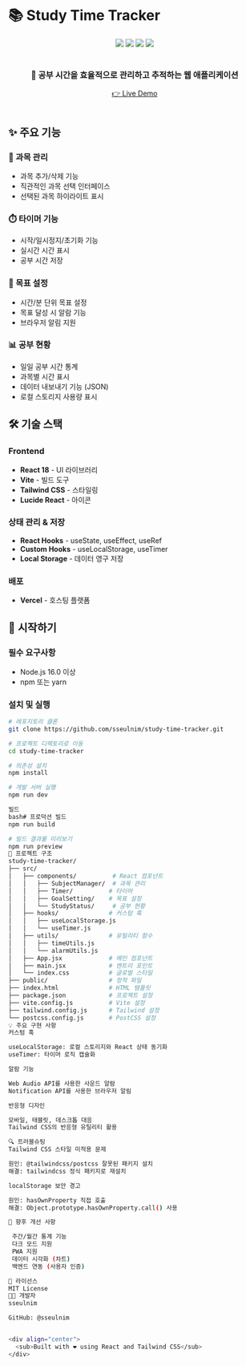 # 📚 Study Time Tracker

<div align="center">
  <img src="https://img.shields.io/badge/React-61DAFB?style=flat-square&logo=React&logoColor=black"/>
  <img src="https://img.shields.io/badge/Vite-646CFF?style=flat-square&logo=Vite&logoColor=white"/>
  <img src="https://img.shields.io/badge/Tailwind_CSS-06B6D4?style=flat-square&logo=Tailwind-CSS&logoColor=white"/>
  <img src="https://img.shields.io/badge/Vercel-000000?style=flat-square&logo=Vercel&logoColor=white"/>
</div>

<br>

<div align="center">
  <h3>🎯 공부 시간을 효율적으로 관리하고 추적하는 웹 애플리케이션</h3>
  <a href="https://study-time-tracker-three.vercel.app">👉 Live Demo</a>
</div>

<br>

## ✨ 주요 기능

### 📌 과목 관리
- 과목 추가/삭제 기능
- 직관적인 과목 선택 인터페이스
- 선택된 과목 하이라이트 표시

### ⏱️ 타이머 기능
- 시작/일시정지/초기화 기능
- 실시간 시간 표시
- 공부 시간 저장

### 🎯 목표 설정
- 시간/분 단위 목표 설정
- 목표 달성 시 알람 기능
- 브라우저 알림 지원

### 📊 공부 현황
- 일일 공부 시간 통계
- 과목별 시간 표시
- 데이터 내보내기 기능 (JSON)
- 로컬 스토리지 사용량 표시

## 🛠 기술 스택

### Frontend
- **React 18** - UI 라이브러리
- **Vite** - 빌드 도구
- **Tailwind CSS** - 스타일링
- **Lucide React** - 아이콘

### 상태 관리 & 저장
- **React Hooks** - useState, useEffect, useRef
- **Custom Hooks** - useLocalStorage, useTimer
- **Local Storage** - 데이터 영구 저장

### 배포
- **Vercel** - 호스팅 플랫폼

## 🚀 시작하기

### 필수 요구사항
- Node.js 16.0 이상
- npm 또는 yarn

### 설치 및 실행

```bash
# 레포지토리 클론
git clone https://github.com/sseulnim/study-time-tracker.git

# 프로젝트 디렉토리로 이동
cd study-time-tracker

# 의존성 설치
npm install

# 개발 서버 실행
npm run dev

빌드
bash# 프로덕션 빌드
npm run build

# 빌드 결과물 미리보기
npm run preview
📁 프로젝트 구조
study-time-tracker/
├── src/
│   ├── components/          # React 컴포넌트
│   │   ├── SubjectManager/  # 과목 관리
│   │   ├── Timer/          # 타이머
│   │   ├── GoalSetting/    # 목표 설정
│   │   └── StudyStatus/     # 공부 현황
│   ├── hooks/              # 커스텀 훅
│   │   ├── useLocalStorage.js
│   │   └── useTimer.js
│   ├── utils/              # 유틸리티 함수
│   │   ├── timeUtils.js
│   │   └── alarmUtils.js
│   ├── App.jsx             # 메인 컴포넌트
│   ├── main.jsx            # 엔트리 포인트
│   └── index.css           # 글로벌 스타일
├── public/                 # 정적 파일
├── index.html              # HTML 템플릿
├── package.json            # 프로젝트 설정
├── vite.config.js          # Vite 설정
├── tailwind.config.js      # Tailwind 설정
└── postcss.config.js       # PostCSS 설정
💡 주요 구현 사항
커스텀 훅

useLocalStorage: 로컬 스토리지와 React 상태 동기화
useTimer: 타이머 로직 캡슐화

알람 기능

Web Audio API를 사용한 사운드 알람
Notification API를 사용한 브라우저 알림

반응형 디자인

모바일, 태블릿, 데스크톱 대응
Tailwind CSS의 반응형 유틸리티 활용

🔍 트러블슈팅
Tailwind CSS 스타일 미적용 문제

원인: @tailwindcss/postcss 잘못된 패키지 설치
해결: tailwindcss 정식 패키지로 재설치

localStorage 보안 경고

원인: hasOwnProperty 직접 호출
해결: Object.prototype.hasOwnProperty.call() 사용

🌟 향후 개선 사항

 주간/월간 통계 기능
 다크 모드 지원
 PWA 지원
 데이터 시각화 (차트)
 백엔드 연동 (사용자 인증)

📄 라이선스
MIT License
👨‍💻 개발자
sseulnim

GitHub: @sseulnim


<div align="center">
  <sub>Built with ❤️ using React and Tailwind CSS</sub>
</div>
```
